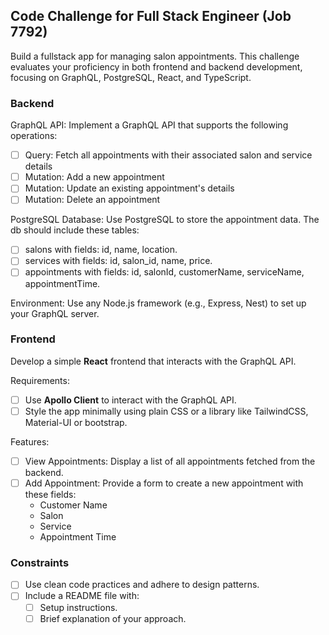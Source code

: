 ## Code Challenge for Full Stack Engineer (Job 7792)

Build a fullstack app for managing salon appointments. 
This challenge evaluates your proficiency in both frontend and backend development, focusing on GraphQL, PostgreSQL, React, and TypeScript.

 
### Backend 
 
GraphQL API: Implement a GraphQL API that supports the following operations: 
 - [ ] Query: Fetch all appointments with their associated salon and service details
 - [ ] Mutation: Add a new appointment
 - [ ] Mutation: Update an existing appointment's details
 - [ ] Mutation: Delete an appointment
 
PostgreSQL Database: Use PostgreSQL to store the appointment data.
The db should include these tables:
 - [ ] salons with fields: id, name, location.
 - [ ] services with fields: id, salon_id, name, price.
 - [ ] appointments with fields: id, salonId, customerName, serviceName, appointmentTime.
 
Environment: 
   Use any Node.js framework (e.g., Express, Nest) to set up your GraphQL server.
 
### Frontend
 
Develop a simple **React** frontend that interacts with the GraphQL API.


Requirements:
 - [ ] Use **Apollo Client** to interact with the GraphQL API.
 - [ ]  Style the app minimally using plain CSS or a library like TailwindCSS, Material-UI or bootstrap.
 
Features:
 - [ ] View Appointments: Display a list of all appointments fetched from the backend.
 - [ ] Add Appointment: Provide a form to create a new appointment with these fields:
   - Customer Name
   - Salon
   - Service
   - Appointment Time
 
### Constraints 
 
 - [ ] Use clean code practices and adhere to design patterns.
 - [ ] Include a README file with:
   - [ ] Setup instructions.
   - [ ] Brief explanation of your approach.
